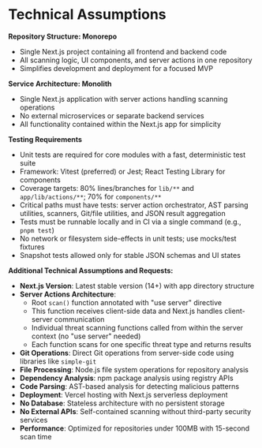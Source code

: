 # Technical Assumptions

**Repository Structure: Monorepo**
- Single Next.js project containing all frontend and backend code
- All scanning logic, UI components, and server actions in one repository
- Simplifies development and deployment for a focused MVP

**Service Architecture: Monolith**
- Single Next.js application with server actions handling scanning operations
- No external microservices or separate backend services
- All functionality contained within the Next.js app for simplicity

**Testing Requirements**
- Unit tests are required for core modules with a fast, deterministic test suite
- Framework: Vitest (preferred) or Jest; React Testing Library for components
- Coverage targets: 80% lines/branches for `lib/**` and `app/lib/actions/**`; 70% for `components/**`
- Critical paths must have tests: server action orchestrator, AST parsing utilities, scanners, Git/file utilities, and JSON result aggregation
- Tests must be runnable locally and in CI via a single command (e.g., `pnpm test`)
- No network or filesystem side-effects in unit tests; use mocks/test fixtures
- Snapshot tests allowed only for stable JSON schemas and UI states

**Additional Technical Assumptions and Requests:**

- **Next.js Version**: Latest stable version (14+) with app directory structure
- **Server Actions Architecture**: 
  - Root `scan()` function annotated with "use server" directive
  - This function receives client-side data and Next.js handles client-server communication
  - Individual threat scanning functions called from within the server context (no "use server" needed)
  - Each function scans for one specific threat type and returns results
- **Git Operations**: Direct Git operations from server-side code using libraries like `simple-git`
- **File Processing**: Node.js file system operations for repository analysis
- **Dependency Analysis**: npm package analysis using registry APIs
- **Code Parsing**: AST-based analysis for detecting malicious patterns
- **Deployment**: Vercel hosting with Next.js serverless deployment
- **No Database**: Stateless architecture with no persistent storage
- **No External APIs**: Self-contained scanning without third-party security services
- **Performance**: Optimized for repositories under 100MB with 15-second scan time
